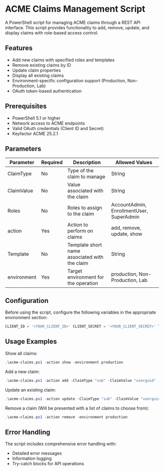 # ACME Claims Management Script

A PowerShell script for managing ACME claims through a REST API interface. This script provides functionality to add, remove, update, and display claims with role-based access control.

## Features

- Add new claims with specified roles and templates
- Remove existing claims by ID
- Update claim properties
- Display all existing claims
- Environment-specific configuration support (Production, Non-Production, Lab)
- OAuth token-based authentication

## Prerequisites

- PowerShell 5.1 or higher
- Network access to ACME endpoints
- Valid OAuth credentials (Client ID and Secret)
- Keyfactor ACME 25.2.1

## Parameters

| Parameter    | Required | Description                                   | Allowed Values                            |
|-------------|----------|-----------------------------------------------|------------------------------------------|
| ClaimType   | No       | Type of the claim to manage                   | String                                   |
| ClaimValue  | No       | Value associated with the claim               | String                                   |
| Roles       | No       | Roles to assign to the claim                  | AccountAdmin, EnrollmentUser, SuperAdmin |
| action      | Yes      | Action to perform on claims                   | add, remove, update, show                |
| Template    | No       | Template short name associated with the claim | String                                   |
| environment  | Yes      | Target environment for the operation          | production, Non-Production, Lab          |

## Configuration

Before using the script, configure the following variables in the appropriate environment section:
```powershell
CLIENT_ID = '<YOUR_CLIENT_ID>' CLIENT_SECRET = '<YOUR_CLIENT_SECRET>' TOKEN_URL = '<TOKEN_URL>' SCOPE = '<YOUR_SCOPE>' AUDIENCE = '<YOUR_AUDIENCE>' ACMEDNS = '<CUSTOMER.KEYFACTORPKI.COM>'
```
## Usage Examples

Show all claims:
```powershell
.\acme-claims.ps1 -action show -environment production
```
Add a new claim:
```powershell
.\acme-claims.ps1 -action add -ClaimType "sub" -ClaimValue "userguid" -Roles "EnrollmentUser" -template "acme47" -environment production
```
Update an existing claim:
```powershell
.\acme-claims.ps1 -action update -ClaimType "sub" -ClaimValue "userguid" -Roles "EnrollmentUser" -template "acme47" -environment production
```
Remove a claim (Will be presented with a list of claims to choose from):
```powershell
.\acme-claims.ps1 -action remove -environment production
```
## Error Handling

The script includes comprehensive error handling with:
- Detailed error messages
- Information logging
- Try-catch blocks for API operations
